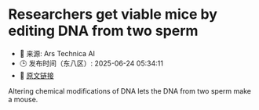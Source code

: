 # Researchers get viable mice by editing DNA from two sperm
- 📅 来源: Ars Technica AI
- 🕒 发布时间（东八区）: 2025-06-24 05:34:11
- 🔗 [原文链接](https://arstechnica.com/science/2025/06/researchers-get-viable-mice-by-editing-dna-from-two-sperm/)

Altering chemical modifications of DNA lets the DNA from two sperm make a mouse.